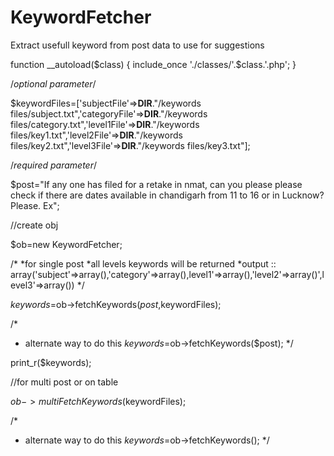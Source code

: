 # KeywordFetcher
Extract usefull keyword from post data to  use for suggestions

function __autoload($class)
{
	include_once './classes/'.$class.'.php';
}

/*optional parameter*/

$keywordFiles=['subjectFile'=>__DIR__."/keywords files/subject.txt",'categoryFile'=>__DIR__."/keywords files/category.txt",'level1File'=>__DIR__."/keywords files/key1.txt",'level2File'=>__DIR__."/keywords files/key2.txt",'level3File'=>__DIR__."/keywords files/key3.txt"];

/*required parameter*/

$post="If any one has filed for a retake in nmat, can you please please check if there are dates available in chandigarh from 11 to 16 or in Lucknow? Please. Ex";

//create obj

$ob=new KeywordFetcher;

/*
 *for single post 
 *all levels keywords will be returned
 *output :: array('subject'=>array(),'category'=>array(),level1'=>array(),'level2'=>array()',level3'=>array())
 */

$keywords=$ob->fetchKeywords($post,$keywordFiles); 

/*
- alternate way to do this
  $keywords=$ob->fetchKeywords($post); 
*/

print_r($keywords);


//for multi post or on table

$ob->multiFetchKeywords($keywordFiles);

/*
- alternate way to do this
  $keywords=$ob->fetchKeywords(); 
*/
